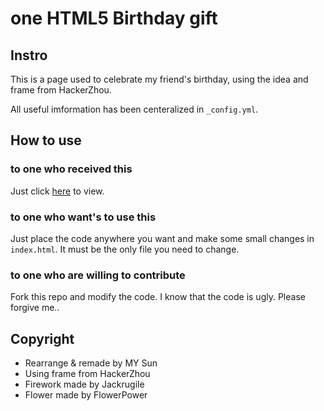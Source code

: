 # one HTML5 Birthday gift
## Instro
This is a page used to celebrate my friend's birthday, using the idea and frame from HackerZhou. 

All useful imformation has been centeralized in `_config.yml`. 

## How to use
### to one who received this
Just click [here](http://simonmysun.github.io/HappyBirthdayToJinGe/index.html) to view.

### to one who want's to use this
Just place the code anywhere you want and make some small changes in `index.html`. It must be the only file you need to change.

### to one who are willing to contribute
Fork this repo and modify the code. I know that the code is ugly. Please forgive me.. 

## Copyright
* Rearrange & remade by MY Sun
* Using frame from HackerZhou
* Firework made by Jackrugile
* Flower made by FlowerPower
